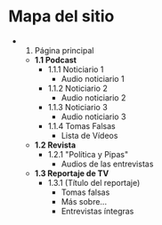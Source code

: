 # Mapa del sitio

- 1. Página principal
    - **1.1 Podcast**
        - 1.1.1 Noticiario 1
             - Audio noticiario 1
        - 1.1.2 Noticiario 2
             - Audio noticiario 2
         - 1.1.3 Noticiario 3
              - Audio noticiario 3
         - 1.1.4 Tomas Falsas
              - Lista de Vídeos
    - **1.2 Revista**
        - 1.2.1 "Política y Pipas"
             - Audios de las entrevistas
     - **1.3 Reportaje de TV**
         - 1.3.1 (Título del reportaje)
             - Tomas falsas
             - Más sobre...
             - Entrevistas íntegras
  
